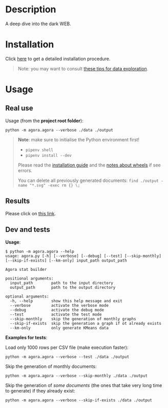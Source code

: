# Description

A deep dive into the dark WEB.

# Installation

Click [here](doc/installation.md) to get a detailed installation procedure.

> Note: you may want to consult [these tips for data exploration](doc/tips.md).

# Usage

## Real use

Usage (from the **project root folder**):

    python -m agora.agora --verbose ./data ./output

> **Note**: make sure to initialise the Python environment first!
> 
> * `pipenv shell`
> * `pipenv install --dev`
> 
> Please read the [installation guide](doc/installation.md) and the [notes about wheels](doc/wheel-notes.md) if
> see errors.
> 
> You can delete all previously generated documents: `find ./output -name "*.svg" -exec rm {} \;`

## Results

Please click on [this link](report.md).

## Dev and tests

**Usage**:

```shell
$ python -m agora.agora --help
usage: agora.py [-h] [--verbose] [--debug] [--test] [--skip-monthly] [--skip-if-exists] [--km-only] input_path output_path

Agora stat builder

positional arguments:
  input_path        path to the input directory
  output_path       path to the output directory

optional arguments:
  -h, --help        show this help message and exit
  --verbose         activate the verbose mode
  --debug           activate the debug mode
  --test            activate the test mode
  --skip-monthly    skip the generation of monthly graphs
  --skip-if-exists  skip the generation a graph if ot already exists
  --km-only         only generate KMeans data
```

**Examples for tests**:

Load only 1000 rows per CSV file (make execution faster):

    python -m agora.agora --verbose --test ./data ./output

Skip the generation of monthly documents:

    python -m agora.agora --verbose --skip-monthly ./data ./output

Skip the generation of _some documents_ (the ones that take very long time to generate) if they already exist:

    python -m agora.agora --verbose --skip-if-exists ./data ./output
